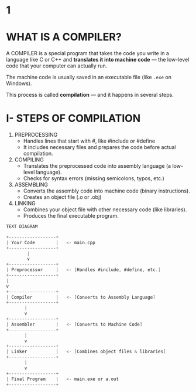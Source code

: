 # 1

# WHAT IS A COMPILER?

A COMPILER is a special program that takes the code you write in a language like C or C++
and **translates it into machine code** — the low-level code that your computer can actually run.

The machine code is usually saved in an executable file (like `.exe` on Windows).

This process is called **compilation** — and it happens in several steps.

# I- STEPS OF COMPILATION

1. PREPROCESSING
    - Handles lines that start with #, like #include or #define
    - It includes necessary files and prepares the code before actual compilation.
2. COMPILING
    - Translates the preprocessed code into assembly language (a low-level language).
    - Checks for syntax errors (missing semicolons, typos, etc.)
3. ASSEMBLING
    - Converts the assembly code into machine code (binary instructions).
    - Creates an object file (.o or .obj)
4. LINKING
    - Combines your object file with other necessary code (like libraries).
    - Produces the final executable program.

```c
TEXT DIAGRAM

+------------------+
| Your Code        |   <- main.cpp
+------------------+
        |
        v
+------------------+
| Preprocessor     |   <- [Handles #include, #define, etc.]
+------------------+
|
v
+------------------+
| Compiler         |   <- [Converts to Assembly Language]
+------------------+
       |
       v
+------------------+
| Assembler        |   <- [Converts to Machine Code]
+------------------+
       |
       v
+------------------+
| Linker           |   <- [Combines object files & libraries]
+------------------+
       |
       v
+------------------+
| Final Program    |   <- main.exe or a.out
+------------------+

```